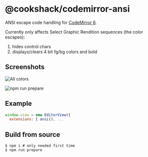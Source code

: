 # @cookshack/codemirror-ansi

ANSI escape code handling for [CodeMirror 6](https://codemirror.net/).

Currently only affects Select Graphic Rendition sequences (the color escapes):
1. hides control chars
2. displays/clears 4 bit fg/bg colors and bold

## Screenshots

![All colors](https://git.sr.ht/~mattmundell/codemirror-ansi/blob/main/shot/all.png)

![npm run prepare](https://git.sr.ht/~mattmundell/codemirror-ansi/blob/main/shot/prepare.png)

## Example

```javascript
window.view = new EditorView({
  extensions: [ ansi(), ...
```

## Build from source

```
$ npm i # only needed first time
$ npm run prepare
```
